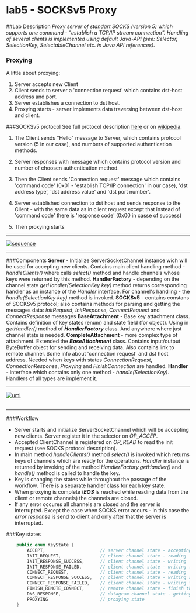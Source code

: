 # lab5 - SOCKSv5 Proxy
##Lab Description
_Proxy server of standart SOCKS (version 5) which supports one command - "establish a TCP/IP stream connection". Handling of several clients is implemented using default Java-API (see: Selector, SelectionKey, SelectableChannel etc. in Java API references)._

### Proxying
A little about proxying:
1. Server accepts new Client
2. Client sends to server a 'connection request' which contains dst-host address and port.
3. Server establishes a connection to dst host.
4. Proxying starts - server implements data traversing between dst-host and client.

###SOCKSv5 protocol
See full protocol description [here](https://www.ietf.org/rfc/rfc1928.txt) or on [wikipedia](https://ru.wikipedia.org/wiki/SOCKS). 
1. The Client sends "Hello" message to Server, which contains protocol version (5 in our case), and numbers of supported authentication methods. 

2. Server responses with message which contains protocol version and number of choosen authentication method. 
3. Then the Client sends 'Connection request' message which contains 'command code' (0x01 - 'establish TCP/IP connection' in our case), 'dst address type', 'dst address value' and 'dst port number'. 
4. Server established connection to dst host and sends response to the Client - with the same data as in client request except that instead of 'command code' there is 'response code' (0x00 in casse of success)
5. Then proxying starts

___
<a href="https://imgbb.com/"><img src="https://i.ibb.co/pvF0rsH/sequence.png" alt="sequence" border="0"></a>
___

###Components
__Server__ - Initialize ServerSocketChannel instance wich will be used for accepting new clients. Contains main client handling method - _handleClients()_ where calls _select()_ method and handle channels whose keys were returned by this method.
__HandlerFactory__ - depending on the channel state _getHandler(SelectionKey key)_ method returns corresponding handler as an instance of the _Handler_ interface. For channel's handling - the _handle(SelectionKey key)_ method is invoked.
__SOCKSv5__ - contains constans of SOCKSv5 protocol; also contains methods for parsing and getting the messages data: _InitRequest_, _InitResponse_, _ConnectRequest_ and _ConnectResponse_ messages
__BaseAttachment__ - Base key attachment class. Contains definition of key states (enum) and state field (for object). Using in _getHandler()_ method of ___HandlerFactory___ class. And anywhere where just channel state is needed.
__CompleteAttachment__ - more complex type of attachment. Extended the ___BaseAttachment___ class. Contains input/output ByteBuffer object for sending and receiving data. Also contains link to remote channel. Some info about 'connection request' and dst host address. Needed when keys with states  _ConnectionRequest_, _ConnectionResponse_, _Proxying_ and _FinishConnection_ are handled.
__Handler__ - interface which contains only one method - _handle(SelectionKey)_. Handlers of all types are implement it.
___
<a href="https://ibb.co/6tDbNzf"><img src="https://i.ibb.co/qgm9xKP/uml.png" alt="uml" border="0"></a><br /><a target='_blank' href='https://ru.imgbb.com/'></a><br />
___
###Workflow
+ Server starts and initialize ServerSocketChannel which will be accepting new clients. Server register it in the selector on _OP_ACCEP_.
+ Accepted ClientChannel is registered on _OP_READ_ to read the init request (see SOCKS protocol description). 
+ In main method _handleClients()_ method _select()_ is invoked which returns keys of channels which are ready for the operations. _Handler_ instance is returned by invoking of the method _HandlerFactory.getHandler()_ and _handle()_ method is called to handle the key.
+ Key is changing the states while throughout the passage of the workflow. There is a separate handler class for each key state.
+ When proxying is complete (___EOS___ is reached while reading data from the client or remote channels) the channels are closed.
+ If any error occures all channels are closed and the server is interrupted. Except the case when SOCKS error accurs - in this case the _error response_ is send to client and only after that the server is interrupted.

###Key states
```java
    public enum KeyState {
        ACCEPT,                     // server channel state - accepting new clients
        INIT_REQUEST,               // client channel state - reading 'Hello' msg from channel
        INIT_RESPONSE_SUCCESS,      // client channel state - writing 'Hello' msg response to channel
        INIT_RESPONSE_FAILED,       // client channel state - writing failed response on 'Hello' msg to channel
        CONNECT_REQUEST,            // client channel state - reading 'Connection request' msg from channel
        CONNECT_RESPONSE_SUCCESS,   // client channel state - writing success connection response to channel
        CONNECT_RESPONSE_FAILED,    // client channel state - writing failed connection response to channel
        FINISH_REMOTE_CONNECT,      // remote channel state - finish the connection of remote channel
        DNS_RESPONSE,               // datagram channel state - getting response from dns server
        PROXYING                    // proxying state
    }
```